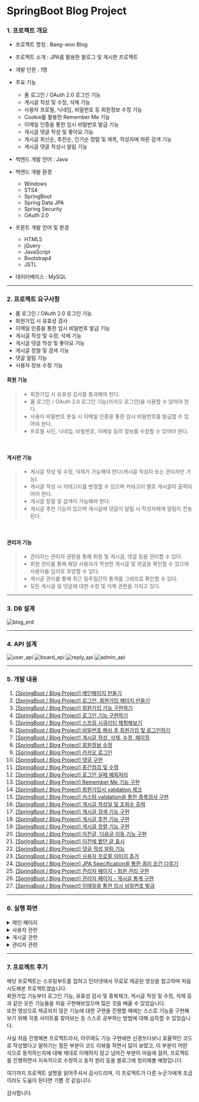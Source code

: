 # SpringBoot Blog Project

### 1. 프로젝트 개요
- 프로젝트 명칭 : Baeg-won Blog
- 프로젝트 소개 : JPA를 활용한 블로그 및 게시판 프로젝트
- 개발 인원 : 1명
- 주요 기능
	- 폼 로그인 / OAuth 2.0 로그인 기능
	- 게시글 작성 및 수정, 삭제 기능
	- 사용자 프로필, 닉네임, 비밀번호 등 회원정보 수정 기능
	- Cookie를 활용한 Remember Me 기능
	- 이메일 인증을 통한 임시 비밀번호 발급 기능
	- 게시글 댓글 작성 및 좋아요 기능
	- 게시글 최신순, 추천순, 인기순 정렬 및 제목, 작성자에 따른 검색 기능
	- 게시글 댓글 작성시 알림 기능

- 백엔드 개발 언어 : Java
- 백엔드 개발 환경
	- Windows
	- STS4
	- SpringBoot
	- Spring Data JPA
	- Spring Security
	- OAuth 2.0

- 프론트 개발 언어 및 환경
	- HTML5
	- jQuery
	- JavaScript
	- Bootstrap4
	- JSTL
- 데이터베이스 : MySQL

<hr>

### 2. 프로젝트 요구사항
- 폼 로그인 / OAuth 2.0 로그인 기능
- 회원가입 시 유효성 검사
- 이메일 인증을 통한 임시 비밀번호 발급 기능
- 게시글 작성 및 수정, 삭제 기능
- 게시글 댓글 작성 및 좋아요 기능
- 게시글 정렬 및 검색 기능
- 댓글 알림 기능
- 사용자 정보 수정 기능


#### 회원 기능
> - 회원가입 시 유효성 검사를 통과해야 한다.
> - 폼 로그인 / OAuth 2.0 로그인 기능(카카오 로그인)을 사용할 수 있어야 한다.
> - 사용자 비밀번호 분실 시 이메일 인증을 통한 임시 비밀번호를 발급할 수 있어야 한다.
> - 프로필 사진, 닉네임, 비밀번호, 이메일 등의 정보를 수정할 수 있어야 한다.

<br>

#### 게시판 기능
> - 게시글 작성 및 수정, 삭제가 가능해야 한다(게시글 작성자 또는 관리자만 가능).
> - 게시글 작성 시 카테고리를 변경할 수 있으며 카테고리 별로 게시글이 출력되어야 한다.
> - 게시글 정렬 및 검색이 가능해야 한다.
> - 게시글 추천 기능이 있으며 게시글에 댓글이 달릴 시 작성자에게 알림이 전송된다.

<br>

#### 관리자 기능
> - 관리자는 관리자 권한을 통해 회원 및 게시글, 댓글 등을 관리할 수 있다.
> - 회원 관리를 통해 해당 사용자가 작성한 게시글 및 댓글을 확인할 수 있으며 사용자를 임의로 추방할 수 있다.
> - 게시글 관리를 통해 최근 일주일간의 통계를 그래프로 확인할 수 있다.
> - 모든 게시글 및 댓글에 대한 수정 및 삭제 권한을 가지고 있다.


<hr>

### 3. DB 설계
![blog_erd](https://user-images.githubusercontent.com/45421117/200116322-64312c36-56ec-44cd-b208-9fcf0b19425c.png)

<hr>

### 4. API 설계
![user_api](https://user-images.githubusercontent.com/45421117/200116331-ed0d41bb-2c99-46ed-be9d-ec7370a28c75.png)
![board_api](https://user-images.githubusercontent.com/45421117/200116338-fe21cd4c-892e-4f30-bf66-8f1f74547ba1.png)
![reply_api](https://user-images.githubusercontent.com/45421117/200116349-d5239ef3-3319-44f2-b917-d637dbf79f4f.png)
![admin_api](https://user-images.githubusercontent.com/45421117/200116356-0d6eed77-d5c2-45a8-8d93-417dbc03c844.png)
<hr>

### 5. 개발 내용
1. [[SpringBoot / Blog Project] 메인페이지 만들기](https://daegwonkim.tistory.com/249)
2. [[SpringBoot / Blog Project] 로그인, 회원가입 페이지 만들기](https://daegwonkim.tistory.com/250)
3. [[SpringBoot / Blog Project] 회원가입 기능 구현하기](https://daegwonkim.tistory.com/252)
4. [[SpringBoot / Blog Project] 로그인 기능 구현하기](https://daegwonkim.tistory.com/255)
5. [[SpringBoot / Blog Project] 스프링 시큐리티 체험해보기](https://daegwonkim.tistory.com/259)
6. [[SpringBoot / Blog Project] 비밀번호 해쉬 후 회원가입 및 로그인하기](https://daegwonkim.tistory.com/260)
7. [[SpringBoot / Blog Project] 게시글 작성, 삭제, 수정, 페이징](https://daegwonkim.tistory.com/263)
8. [[SpringBoot / Blog Project] 회원정보 수정](https://daegwonkim.tistory.com/266)
9. [[SpringBoot / Blog Project] 카카오 로그인](https://daegwonkim.tistory.com/268)
10. [[SpringBoot / Blog Project] 댓글 구현](https://daegwonkim.tistory.com/270)
11. [[SpringBoot / Blog Project] 중간점검 및 수정](https://daegwonkim.tistory.com/319)
12. [[SpringBoot / Blog Project] 로그인 실패 예외처리](https://daegwonkim.tistory.com/326)
13. [[SpringBoot / Blog Project] Remember Me 기능 구현](https://daegwonkim.tistory.com/329)
14. [[SpringBoot / Blog Project] 회원가입시 validation 체크](https://daegwonkim.tistory.com/332)
15. [[SpringBoot / Blog Project] 커스텀 validation을 통한 중복검사 구현](https://daegwonkim.tistory.com/335)
16. [[SpringBoot / Blog Project] 게시글 작성일 및 조회수 출력](https://daegwonkim.tistory.com/338)
17. [[SpringBoot / Blog Project] 게시글 검색 기능 구현](https://daegwonkim.tistory.com/361)
18. [[SpringBoot / Blog Project] 게시글 추천 기능 구현](https://daegwonkim.tistory.com/362)
19. [[SpringBoot / Blog Project] 게시글 정렬 기능 구현](https://daegwonkim.tistory.com/363)
20. [[SpringBoot / Blog Project] 이전글, 다음글 이동 기능 구현](https://daegwonkim.tistory.com/364)
21. [[SpringBoot / Blog Project] 이전에 봤던 글 표시](https://daegwonkim.tistory.com/365)
22. [[SpringBoot / Blog Project] 댓글 작성 알림 기능](https://daegwonkim.tistory.com/366)
23. [[SpringBoot / Blog Project] 사용자 프로필 이미지 추가](https://daegwonkim.tistory.com/367)
24. [[SpringBoot / Blog Project] JPA Specification을 통한 쿼리 조건 다루기](https://daegwonkim.tistory.com/368)
25. [[SpringBoot / Blog Project] 관리자 페이지 - 회원 관리 구현](https://daegwonkim.tistory.com/369)
26. [[SpringBoot / Blog Project] 관리자 페이지 - 게시글 통계 구현](https://daegwonkim.tistory.com/370)
27. [[SpringBoot / Blog Project] 이메일을 통한 임시 비밀번호 발급](https://daegwonkim.tistory.com/371)

<hr>

### 6. 실행 화면
<details>
<summary>메인 페이지</summary>

#### 홈페이지
![home](https://user-images.githubusercontent.com/45421117/200153100-c0f5c46c-0217-49df-aeab-071078654daf.png)

#### 사이드바
![sidebar](https://user-images.githubusercontent.com/45421117/200153189-0eaca0cc-99cd-42c9-a394-99d55d7c638e.png)
</details>

<details>
<summary>사용자 관련</summary>

#### 로그인 페이지
![login](https://user-images.githubusercontent.com/45421117/200153149-7f7fa3c7-81d6-4d07-94e5-91ce7c373166.png)

#### 로그인에 실패한 경우
![login_fail](https://user-images.githubusercontent.com/45421117/200153161-47a7516d-850c-4870-b92f-6c713df81d06.png)

#### 회원가입 페이지
![join](https://user-images.githubusercontent.com/45421117/200153169-dfee9db1-6e5e-46b9-955e-4b888a4f63d0.png)

#### 회원가입에 실패한 경우
![join_fail](https://user-images.githubusercontent.com/45421117/200153177-b42685fc-bfb9-485a-9b07-b63d76b2ce9f.png)

#### 회원정보 수정 페이지
![profile](https://user-images.githubusercontent.com/45421117/200278727-1cf99a29-9907-430a-92a7-d7f87f351b3f.png)

#### 임시 비밀번호 발급 페이지
![find](https://user-images.githubusercontent.com/45421117/200153210-2daade94-337c-48f6-a062-7909fa2c8fcd.png)
</details>

<details>
<summary>게시글 관련</summary>

#### 게시글 목록 페이지
![board](https://user-images.githubusercontent.com/45421117/200153216-483deec3-a0db-462f-9aaa-ceab189bb399.png)

#### 게시글 상세보기 페이지
![board_detail](https://user-images.githubusercontent.com/45421117/200153219-2de5d063-3517-4a34-8f1e-e66d5df460a3.png)

#### 게시글 작성 페이지
![board_write](https://user-images.githubusercontent.com/45421117/200153220-f3301e64-9281-424e-93b8-8b4fc350f436.png)

#### 댓글 알림 기능
![alarm](https://user-images.githubusercontent.com/45421117/200205577-8ab46e2f-bdf0-4e1c-9be1-5fd4ab7f04fb.png)
</details>

<details>
<summary>관리자 관련</summary>

#### 회원 관리 페이지
![admin_user](https://user-images.githubusercontent.com/45421117/200153233-11f7bf85-4edb-4416-a441-222d60f44790.png)

#### 게시글 관리 모달
![admin_board](https://user-images.githubusercontent.com/45421117/200153235-83c3a225-0c0f-4f7d-bc45-b20cba032145.png)

#### 게시글 통계 페이지
![admin_data](https://user-images.githubusercontent.com/45421117/200153239-d214fe3a-9629-4c43-a0e5-e9786366efe8.png)
</details>

<hr>

### 7. 프로젝트 후기
해당 프로젝트는 스프링부트를 접하고 인터넷에서 무료로 제공된 영상을 참고하며 처음 시도해본 프로젝트였습니다.<br>
회원가입 기능부터 로그인 기능, 유효성 검사 및 중복체크, 게시글 작성 및 수정, 삭제 등과 같은 모든 기능들을 처음 구현해보았으며 많은 것을 배울 수 있었습니다.<br>
또한 영상으로 제공되지 않은 기능에 대한 구현을 진행할 때에는 스스로 기능을 구현해보기 위해 각종 사이트를 찾아보는 등 스스로 공부하는 방법에 대해 습득할 수 있었습니다.<br>

사실 처음 진행해본 프로젝트라서, 아무래도 기능 구현에만 신경쓰다보니 효율적인 코드로 작성했다고 말하기는 힘든 부분이 코드 리뷰를 하면서 많이 보였고, 이 부분이 어떤 식으로 동작하는지에 대해 제대로 이해하지 않고 넘어간 부분이 마음에 걸려, 프로젝트를 진행하면서 지속적으로 수정하고 동작 원리 등을 블로그에 정리해볼 예정입니다.<br>

여기까지 프로젝트 설명을 읽어주셔서 감사드리며, 이 프로젝트가 다른 누군가에게 조금이라도 도움이 된다면 기쁠 것 같습니다.<br>

감사합니다.